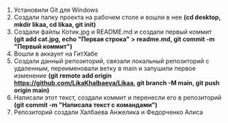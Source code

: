 1. Установили Git для Windows
2. Создали папку проекта на рабочем столе и вошли в нее **(cd desktop, mkdir likaa, cd likaa, git init)**
3. Создали файлы Котик.jpg и README.md и создали первый коммит **(git add cat.jpg, echo "Первая строка" > readme.md, git commit -m "Первый коммит")**
4. Вошли в аккаунт на ГитХабе
5. Создали данный репозиторий, связали локальный репозиторий с удаленным, переименовали ветку в main и запушили первое изменение **(git remote add origin https://github.com/LikaKhalbaeva/Likaa, git branch -M main, git push origin main)**
6. Написали этот текст, создали коммит и перенесли его в репозиторий **(git commit -m "Написала текст с командами")**
7. Репозиторий создали Халбаева Анжелика и Федорченко Алиса

